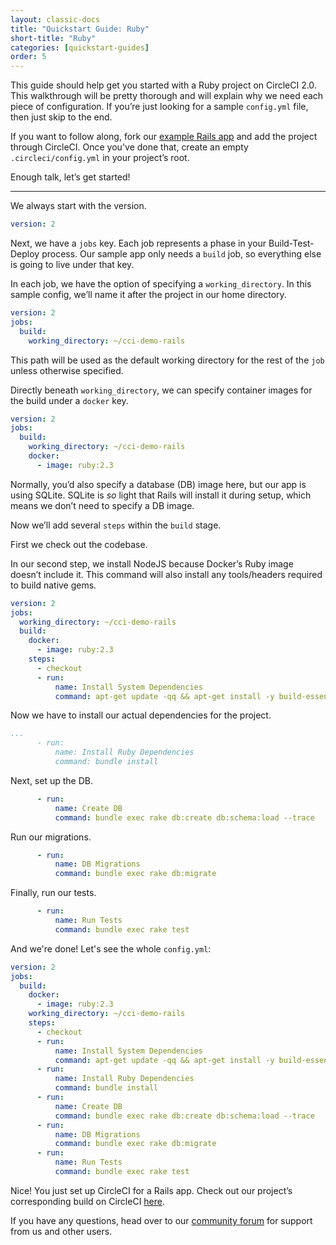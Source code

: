 ```yaml
---
layout: classic-docs
title: "Quickstart Guide: Ruby"
short-title: "Ruby"
categories: [quickstart-guides]
order: 5
---
```


This guide should help get you started with a Ruby project on CircleCI 2.0. This walkthrough will be pretty thorough and will explain why we need each piece of configuration. If you’re just looking for a sample `config.yml` file, then just skip to the end.

If you want to follow along, fork our [example Rails app](https://github.com/circleci/cci-demo-rails) and add the project through CircleCI. Once you've done that, create an empty `.circleci/config.yml` in your project’s root.

Enough talk, let’s get started!

---

We always start with the version.

```yaml
version: 2
```

Next, we have a `jobs` key. Each job represents a phase in your Build-Test-Deploy process. Our sample app only needs a `build` job, so everything else is going to live under that key.

In each job, we have the option of specifying a `working_directory`. In this sample config, we’ll name it after the project in our home directory.

```yaml
version: 2
jobs:
  build:
    working_directory: ~/cci-demo-rails
```

This path will be used as the default working directory for the rest of the `job` unless otherwise specified.

Directly beneath `working_directory`, we can specify container images for the build under a `docker` key.

```yaml
version: 2
jobs:
  build:
    working_directory: ~/cci-demo-rails
    docker:
      - image: ruby:2.3
```

Normally, you’d also specify a database (DB) image here, but our app is using SQLite. SQLite is _so_ light that Rails will install it during setup, which means we don’t need to specify a DB image.

Now we’ll add several `steps` within the `build` stage.

First we check out the codebase.

In our second step, we install NodeJS because Docker’s Ruby image doesn’t include it. This command will also install any tools/headers required to build native gems.

```yaml
version: 2
jobs:
  working_directory: ~/cci-demo-rails
  build:
    docker:
      - image: ruby:2.3
    steps:
      - checkout
      - run:
          name: Install System Dependencies
          command: apt-get update -qq && apt-get install -y build-essential nodejs
```

Now we have to install our actual dependencies for the project.

```yaml
...
      - run:
          name: Install Ruby Dependencies
          command: bundle install
```

Next, set up the DB.

```yaml
      - run:
          name: Create DB
          command: bundle exec rake db:create db:schema:load --trace
```

Run our migrations.

```yaml
      - run:
          name: DB Migrations
          command: bundle exec rake db:migrate
```

Finally, run our tests.

```yaml
      - run:
          name: Run Tests
          command: bundle exec rake test
```

And we're done! Let's see the whole `config.yml`:

```yaml
version: 2
jobs:
  build:
    docker:
      - image: ruby:2.3
    working_directory: ~/cci-demo-rails
    steps:
      - checkout
      - run:
          name: Install System Dependencies
          command: apt-get update -qq && apt-get install -y build-essential nodejs
      - run:
          name: Install Ruby Dependencies
          command: bundle install
      - run:
          name: Create DB
          command: bundle exec rake db:create db:schema:load --trace
      - run:
          name: DB Migrations
          command: bundle exec rake db:migrate
      - run:
          name: Run Tests
          command: bundle exec rake test
```

Nice! You just set up CircleCI for a Rails app. Check out our project’s corresponding build on CircleCI [here](https://circleci.com/gh/circleci/cci-demo-rails).

If you have any questions, head over to our [community forum](https://discuss.circleci.com/) for support from us and other users.
